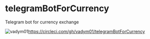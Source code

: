 # telegramBotForCurrency
Telegram bot for currency exchange



<img src="https://circleci.com/gh/vadym01/telegramBotForCurrency.svg?style=svg" alt="vadym01"/>https://circleci.com/gh/vadym01/telegramBotForCurrency


